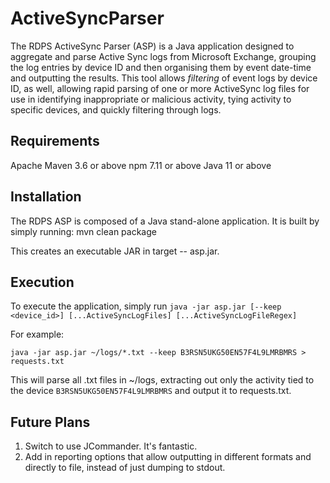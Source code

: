 # ActiveSyncParser
The RDPS ActiveSync Parser (ASP) is a Java application designed to aggregate and parse Active Sync logs from Microsoft Exchange, grouping the log entries by device ID and then organising them by event date-time and outputting the results.  This tool allows _filtering_ of event logs by device ID, as well, allowing rapid parsing of one or more ActiveSync log files for use in identifying inappropriate or malicious activity, tying activity to specific devices, and quickly filtering through logs.

## Requirements ##
Apache Maven 3.6 or above
npm 7.11 or above
Java 11 or above

## Installation ##
The RDPS ASP is composed of a Java stand-alone application. It is built by simply running:
mvn clean package

This creates an executable JAR in target -- asp.jar.

## Execution ##
To execute the application, simply run `java -jar asp.jar [--keep <device_id>] [...ActiveSyncLogFiles] [...ActiveSyncLogFileRegex]`

For example:

`java -jar asp.jar ~/logs/*.txt --keep B3RSN5UKG50EN57F4L9LMRBMRS > requests.txt` 

This will parse all .txt files in ~/logs, extracting out only the activity tied to the device `B3RSN5UKG50EN57F4L9LMRBMRS` and output it to requests.txt.

## Future Plans ##
1. Switch to use JCommander.  It's fantastic.
2. Add in reporting options that allow outputting in different formats and directly to file, instead of just dumping to stdout.
